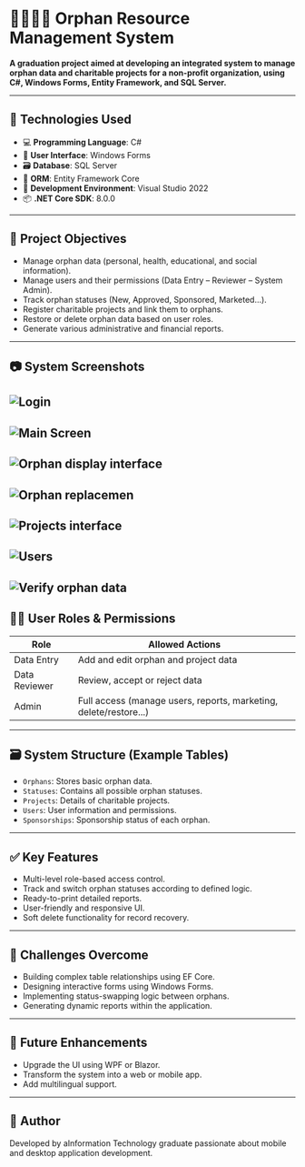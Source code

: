 
# 👨‍👩‍👧‍👦 Orphan Resource Management System

**A graduation project aimed at developing an integrated system to manage orphan data and charitable projects for a non-profit organization, using C#, Windows Forms, Entity Framework, and SQL Server.**

---

## 🧰 Technologies Used
- 💻 **Programming Language**: C#  
- 🧱 **User Interface**: Windows Forms  
- 🗃️ **Database**: SQL Server  
- 🔄 **ORM**: Entity Framework Core  
- 🧪 **Development Environment**: Visual Studio 2022  
- 📦 **.NET Core SDK**: 8.0.0  

---

## 🎯 Project Objectives
- Manage orphan data (personal, health, educational, and social information).
- Manage users and their permissions (Data Entry – Reviewer – System Admin).
- Track orphan statuses (New, Approved, Sponsored, Marketed...).
- Register charitable projects and link them to orphans.
- Restore or delete orphan data based on user roles.
- Generate various administrative and financial reports.

---

## 📷 System Screenshots  
![Login](images/login.jpg)
---
![Main Screen](images/Main_Screen.jpg)
---
![Orphan display interface](images/Orphan-display-interface.jpg)
---
![Orphan replacemen](images/Orphan-replacement.jpg)
---
![Projects interface](images/Projects-interface.jpg)
---
![Users](images/Users.jpg)
---
![Verify orphan data](images/Verify-orpha-data.jpg)
---
## 🧑‍💻 User Roles & Permissions
| Role          | Allowed Actions                            |
|---------------|---------------------------------------------|
| Data Entry    | Add and edit orphan and project data        |
| Data Reviewer | Review, accept or reject data               |
| Admin         | Full access (manage users, reports, marketing, delete/restore...) |

---

## 🗃️ System Structure (Example Tables)
- `Orphans`: Stores basic orphan data.
- `Statuses`: Contains all possible orphan statuses.
- `Projects`: Details of charitable projects.
- `Users`: User information and permissions.
- `Sponsorships`: Sponsorship status of each orphan.

---

## ✅ Key Features
- Multi-level role-based access control.
- Track and switch orphan statuses according to defined logic.
- Ready-to-print detailed reports.
- User-friendly and responsive UI.
- Soft delete functionality for record recovery.

---

## 📌 Challenges Overcome
- Building complex table relationships using EF Core.
- Designing interactive forms using Windows Forms.
- Implementing status-swapping logic between orphans.
- Generating dynamic reports within the application.

---

## 📍 Future Enhancements
- Upgrade the UI using WPF or Blazor.
- Transform the system into a web or mobile app.
- Add multilingual support.

---

## 👤 Author
Developed by aInformation Technology graduate passionate about mobile and desktop application development.

